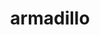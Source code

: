 ---
title: "armadillo"
layout: cache
categories: [package, develop]
meta: {"versions": ["12.8.1"], "compilers": ["gcc@=12.3.0"], "oss": ["ubuntu22.04"], "platforms": ["linux"], "targets": ["x86_64_v3"], "stacks": ["root", "tutorial"], "num_specs": 4, "num_specs_by_stack": {"root": 4, "tutorial": 4}}
spec_details: [{"hash": "dgqpsu3w5hbvwoyosrhevc6qdlkoglwr", "compiler": "gcc@=12.3.0", "versions": ["12.8.1"], "os": "ubuntu22.04", "platform": "linux", "target": "x86_64_v3", "variants": ["build_system=cmake", "build_type=Release", "generator=make", "~hdf5", "~ipo", "patches=59207b1"], "stacks": ["root", "tutorial"], "size": "-", "tarball": "https://binaries.spack.io/develop/build_cache/linux-ubuntu22.04-x86_64_v3/gcc-12.3.0/armadillo-12.8.1/linux-ubuntu22.04-x86_64_v3-gcc-12.3.0-armadillo-12.8.1-dgqpsu3w5hbvwoyosrhevc6qdlkoglwr.spack"}, {"hash": "ybxu3stydg3w5jzezzhaghvwrrm64ilc", "compiler": "gcc@=12.3.0", "versions": ["12.8.1"], "os": "ubuntu22.04", "platform": "linux", "target": "x86_64_v3", "variants": ["build_system=cmake", "build_type=Release", "generator=make", "~hdf5", "~ipo", "patches=59207b1"], "stacks": ["root", "tutorial"], "size": "-", "tarball": "https://binaries.spack.io/develop/build_cache/linux-ubuntu22.04-x86_64_v3/gcc-12.3.0/armadillo-12.8.1/linux-ubuntu22.04-x86_64_v3-gcc-12.3.0-armadillo-12.8.1-ybxu3stydg3w5jzezzhaghvwrrm64ilc.spack"}, {"hash": "6pr73ghefqakmglcoylsxegoq5a5wtog", "compiler": "gcc@=12.3.0", "versions": ["12.8.1"], "os": "ubuntu22.04", "platform": "linux", "target": "x86_64_v3", "variants": ["build_system=cmake", "build_type=Release", "generator=make", "~hdf5", "~ipo", "patches=59207b1"], "stacks": ["root", "tutorial"], "size": "-", "tarball": "https://binaries.spack.io/develop/build_cache/linux-ubuntu22.04-x86_64_v3/gcc-12.3.0/armadillo-12.8.1/linux-ubuntu22.04-x86_64_v3-gcc-12.3.0-armadillo-12.8.1-6pr73ghefqakmglcoylsxegoq5a5wtog.spack"}, {"hash": "d3ljkvkdy5lkc2m2oanrbxy27hvgcmyq", "compiler": "gcc@=12.3.0", "versions": ["12.8.1"], "os": "ubuntu22.04", "platform": "linux", "target": "x86_64_v3", "variants": ["build_system=cmake", "build_type=Release", "generator=make", "~hdf5", "~ipo", "patches=59207b1"], "stacks": ["root", "tutorial"], "size": "-", "tarball": "https://binaries.spack.io/develop/build_cache/linux-ubuntu22.04-x86_64_v3/gcc-12.3.0/armadillo-12.8.1/linux-ubuntu22.04-x86_64_v3-gcc-12.3.0-armadillo-12.8.1-d3ljkvkdy5lkc2m2oanrbxy27hvgcmyq.spack"}]
---